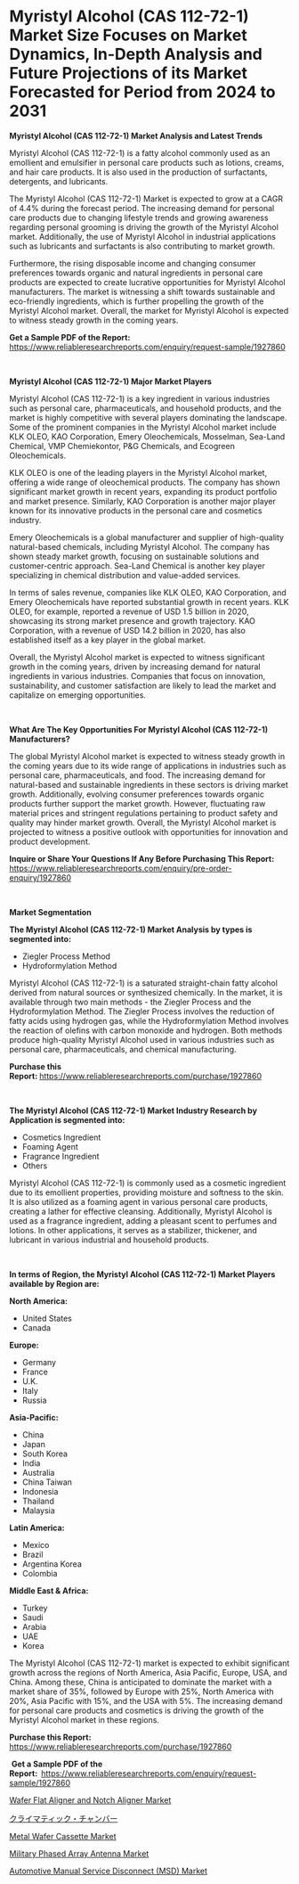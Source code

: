 <p><h1>Myristyl Alcohol (CAS 112-72-1) Market Size Focuses on Market Dynamics, In-Depth Analysis and Future Projections of its Market Forecasted for Period from 2024 to 2031</h1></p><p><strong>Myristyl Alcohol (CAS 112-72-1) Market Analysis and Latest Trends</strong></p>
<p><p>Myristyl Alcohol (CAS 112-72-1) is a fatty alcohol commonly used as an emollient and emulsifier in personal care products such as lotions, creams, and hair care products. It is also used in the production of surfactants, detergents, and lubricants.</p><p>The Myristyl Alcohol (CAS 112-72-1) Market is expected to grow at a CAGR of 4.4% during the forecast period. The increasing demand for personal care products due to changing lifestyle trends and growing awareness regarding personal grooming is driving the growth of the Myristyl Alcohol market. Additionally, the use of Myristyl Alcohol in industrial applications such as lubricants and surfactants is also contributing to market growth.</p><p>Furthermore, the rising disposable income and changing consumer preferences towards organic and natural ingredients in personal care products are expected to create lucrative opportunities for Myristyl Alcohol manufacturers. The market is witnessing a shift towards sustainable and eco-friendly ingredients, which is further propelling the growth of the Myristyl Alcohol market. Overall, the market for Myristyl Alcohol is expected to witness steady growth in the coming years.</p></p>
<p><strong>Get a Sample PDF of the Report:&nbsp;</strong> <a href="https://www.reliableresearchreports.com/enquiry/request-sample/1927860">https://www.reliableresearchreports.com/enquiry/request-sample/1927860</a></p>
<p>&nbsp;</p>
<p><strong>Myristyl Alcohol (CAS 112-72-1) Major Market Players</strong></p>
<p><p>Myristyl Alcohol (CAS 112-72-1) is a key ingredient in various industries such as personal care, pharmaceuticals, and household products, and the market is highly competitive with several players dominating the landscape. Some of the prominent companies in the Myristyl Alcohol market include KLK OLEO, KAO Corporation, Emery Oleochemicals, Mosselman, Sea-Land Chemical, VMP Chemiekontor, P&G Chemicals, and Ecogreen Oleochemicals.</p><p>KLK OLEO is one of the leading players in the Myristyl Alcohol market, offering a wide range of oleochemical products. The company has shown significant market growth in recent years, expanding its product portfolio and market presence. Similarly, KAO Corporation is another major player known for its innovative products in the personal care and cosmetics industry.</p><p>Emery Oleochemicals is a global manufacturer and supplier of high-quality natural-based chemicals, including Myristyl Alcohol. The company has shown steady market growth, focusing on sustainable solutions and customer-centric approach. Sea-Land Chemical is another key player specializing in chemical distribution and value-added services.</p><p>In terms of sales revenue, companies like KLK OLEO, KAO Corporation, and Emery Oleochemicals have reported substantial growth in recent years. KLK OLEO, for example, reported a revenue of USD 1.5 billion in 2020, showcasing its strong market presence and growth trajectory. KAO Corporation, with a revenue of USD 14.2 billion in 2020, has also established itself as a key player in the global market.</p><p>Overall, the Myristyl Alcohol market is expected to witness significant growth in the coming years, driven by increasing demand for natural ingredients in various industries. Companies that focus on innovation, sustainability, and customer satisfaction are likely to lead the market and capitalize on emerging opportunities.</p></p>
<p>&nbsp;</p>
<p><strong>What Are The Key Opportunities For Myristyl Alcohol (CAS 112-72-1) Manufacturers?</strong></p>
<p><p>The global Myristyl Alcohol market is expected to witness steady growth in the coming years due to its wide range of applications in industries such as personal care, pharmaceuticals, and food. The increasing demand for natural-based and sustainable ingredients in these sectors is driving market growth. Additionally, evolving consumer preferences towards organic products further support the market growth. However, fluctuating raw material prices and stringent regulations pertaining to product safety and quality may hinder market growth. Overall, the Myristyl Alcohol market is projected to witness a positive outlook with opportunities for innovation and product development.</p></p>
<p><strong>Inquire or Share Your Questions If Any Before Purchasing This Report:</strong> <a href="https://www.reliableresearchreports.com/enquiry/pre-order-enquiry/1927860">https://www.reliableresearchreports.com/enquiry/pre-order-enquiry/1927860</a></p>
<p>&nbsp;</p>
<p><strong>Market Segmentation</strong></p>
<p><strong>The Myristyl Alcohol (CAS 112-72-1) Market Analysis by types is segmented into:</strong></p>
<p><ul><li>Ziegler Process Method</li><li>Hydroformylation Method</li></ul></p>
<p><p>Myristyl Alcohol (CAS 112-72-1) is a saturated straight-chain fatty alcohol derived from natural sources or synthesized chemically. In the market, it is available through two main methods - the Ziegler Process and the Hydroformylation Method. The Ziegler Process involves the reduction of fatty acids using hydrogen gas, while the Hydroformylation Method involves the reaction of olefins with carbon monoxide and hydrogen. Both methods produce high-quality Myristyl Alcohol used in various industries such as personal care, pharmaceuticals, and chemical manufacturing.</p></p>
<p><strong>Purchase this Report:&nbsp;</strong><a href="https://www.reliableresearchreports.com/purchase/1927860">https://www.reliableresearchreports.com/purchase/1927860</a></p>
<p>&nbsp;</p>
<p><strong>The Myristyl Alcohol (CAS 112-72-1) Market Industry Research by Application is segmented into:</strong></p>
<p><ul><li>Cosmetics Ingredient</li><li>Foaming Agent</li><li>Fragrance Ingredient</li><li>Others</li></ul></p>
<p><p>Myristyl Alcohol (CAS 112-72-1) is commonly used as a cosmetic ingredient due to its emollient properties, providing moisture and softness to the skin. It is also utilized as a foaming agent in various personal care products, creating a lather for effective cleansing. Additionally, Myristyl Alcohol is used as a fragrance ingredient, adding a pleasant scent to perfumes and lotions. In other applications, it serves as a stabilizer, thickener, and lubricant in various industrial and household products.</p></p>
<p>&nbsp;</p>
<p><strong>In terms of Region, the Myristyl Alcohol (CAS 112-72-1) Market Players available by Region are:</strong></p>
<p>
    <p> <strong> North America: </strong>
        <ul>
            <li>United States</li>
            <li>Canada</li>
        </ul>
        </p> 
    <p> <strong> Europe: </strong>
        <ul>
            <li>Germany</li>
            <li>France</li>
            <li>U.K.</li>
            <li>Italy</li>
            <li>Russia</li>
        </ul>
        </p> 
    <p> <strong> Asia-Pacific: </strong>
        <ul>
            <li>China</li>
            <li>Japan</li>
            <li>South Korea</li>
            <li>India</li>
            <li>Australia</li>
            <li>China Taiwan</li>
            <li>Indonesia</li>
            <li>Thailand</li>
            <li>Malaysia</li>
        </ul>
        </p> 
    <p> <strong> Latin America: </strong>
        <ul>
            <li>Mexico</li>
            <li>Brazil</li>
            <li>Argentina Korea</li>
            <li>Colombia</li>
        </ul>
        </p> 
    <p> <strong> Middle East & Africa: </strong>
        <ul>
            <li>Turkey</li>
            <li>Saudi</li>
            <li>Arabia</li>
            <li>UAE</li>
            <li>Korea</li>
        </ul>
    </p>
    </p>
<p><p>The Myristyl Alcohol (CAS 112-72-1) market is expected to exhibit significant growth across the regions of North America, Asia Pacific, Europe, USA, and China. Among these, China is anticipated to dominate the market with a market share of 35%, followed by Europe with 25%, North America with 20%, Asia Pacific with 15%, and the USA with 5%. The increasing demand for personal care products and cosmetics is driving the growth of the Myristyl Alcohol market in these regions.</p></p>
<p><strong>Purchase this Report: </strong><a href="https://www.reliableresearchreports.com/purchase/1927860">https://www.reliableresearchreports.com/purchase/1927860</a></p>
<p>&nbsp;<strong>Get a Sample PDF of the Report:&nbsp;&nbsp;</strong><a href="https://www.reliableresearchreports.com/enquiry/request-sample/1927860">https://www.reliableresearchreports.com/enquiry/request-sample/1927860</a></p>
<p><strong></strong></p>
<p><p><a href="https://issuu.com/reportprime-2/docs/wafer-flat-aligner-and-notch-aligner-market-size-2">Wafer Flat Aligner and Notch Aligner Market</a></p><p><a href="https://medium.com/@jlrg110/%E6%B0%97%E5%80%99%E3%83%81%E3%82%A7%E3%83%B3%E3%83%90%E3%83%BC%E5%B8%82%E5%A0%B4%E3%81%AF%E5%B8%82%E5%A0%B4%E3%82%B7%E3%82%A7%E3%82%A2-%E5%B8%82%E5%A0%B4%E5%8B%95%E5%90%91-%E5%B8%82%E5%A0%B4%E6%88%90%E9%95%B7%E3%81%AB%E9%96%A2%E3%81%99%E3%82%8B%E6%83%85%E5%A0%B1%E3%82%92%E6%8F%90%E4%BE%9B%E3%81%97%E3%81%BE%E3%81%99-17a67e973c96">クライマティック・チャンバー</a></p><p><a href="https://issuu.com/reportprime-2/docs/metal-wafer-cassette-market-size-2030.pptx">Metal Wafer Cassette Market</a></p><p><a href="https://forested-sushi-9b0.notion.site/Decoding-the-Military-Phased-Array-Antenna-Market-A-Deep-Dive-into-the-Latest-Market-Trends-Market-c39e5875672c4e1bae93caa3ab6aa9c8">Military Phased Array Antenna Market</a></p><p><a href="https://summer-dogwood-3e9.notion.site/Automotive-Manual-Service-Disconnect-MSD-Market-A-Comprehensive-Report-of-its-Market-Share-Grow-c482d67cade34c80be31ea52e9c1060b">Automotive Manual Service Disconnect (MSD) Market</a></p></p>